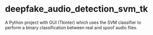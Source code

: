 # deepfake_audio_detection_svm_tk
A Python project with GUI (Tkinter) which uses the SVM classifier to perform a binary classification between real and spoof audio files.
